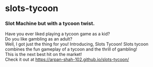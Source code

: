 # slots-tycoon
### Slot Machine but with a tycoon twist.
Have you ever liked playing a tycoon game as a kid? <br/>
Do you like gambling as an adult? <br/>
Well, I got just the thing for you!
Introducing, Slots Tycoon! Slots tycoon combines the fun gameplay of a tycoon and the thrill of gambling! <br/>
This is the next best hit on the market! <br/>
Check it out at https://arpan-shah-102.github.io/slots-tycoon/
